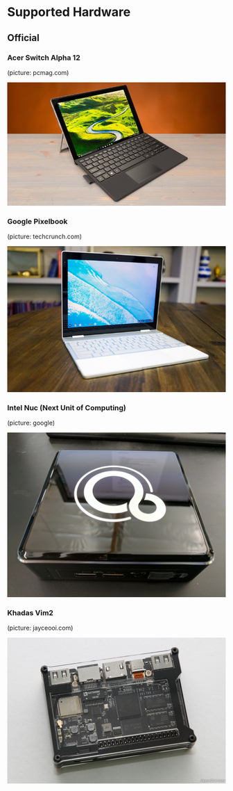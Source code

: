 # Supported Hardware

## Official 

### Acer Switch Alpha 12

(picture: pcmag.com)

![ASA12](https://github.com/dahlia-os/Icons/blob/master/Computers/432005-acer-switch-alpha-12.jpg)

### Google Pixelbook

(picture: techcrunch.com)

![GP](https://github.com/dahlia-os/Icons/blob/master/Computers/dscf2979.jpg)

### Intel Nuc (Next Unit of Computing)

(picture: google)

![IN](https://github.com/dahlia-os/Icons/blob/master/Computers/nuc_fuchsia.jpg)

### Khadas Vim2

(picture: jayceooi.com)

![KV2](https://github.com/dahlia-os/Icons/blob/master/Computers/Khadas-VIM2-Max-Full_04.jpg)



